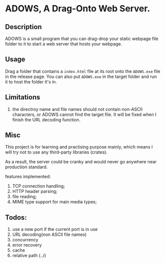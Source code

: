 # ADOWS, A Drag-Onto Web Server.

## Description

ADOWS is a small program that you can drag-drop your static webpage file folder to it to start a web server that hosts your webpage.

## Usage

Drag a folder that contains a `index.html` file at its root onto the `ADOWS.exe` file in the release page.
You can also put `ADOWS.exe` in the target folder and run it to host the folder it's in.

## Limitations

1. the directroy name and file names should not contain non-ASCII characters, or ADOWS cannot find the target file. It will be fixed when I finish the URL decoding function.

## Misc

This project is for learning and practising purpose mainly, which means I will try not to use any third-party libraries (crates).

As a result, the server could be cranky and would never go anywhere near production standard.

features implemented:
1. TCP connection handling;
2. HTTP header parsing;
3. file reading;
4. MIME type support for main media types;

## Todos:
1. use a new port if the current port is in use
3. URL decoding(non ASCII file names)
5. concurrency
6. error recovery
7. cache
8. relative path (../)

